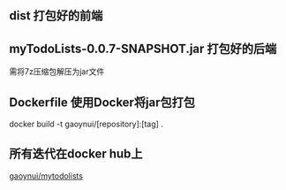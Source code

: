 ## dist 打包好的前端
## myTodoLists-0.0.7-SNAPSHOT.jar 打包好的后端
需将7z压缩包解压为jar文件
## Dockerfile 使用Docker将jar包打包
docker build -t gaoynui/[repository]:[tag] .
## 所有迭代在docker hub上
[gaoynui/mytodolists](https://hub.docker.com/repository/docker/gaoynui/mytodolists)
